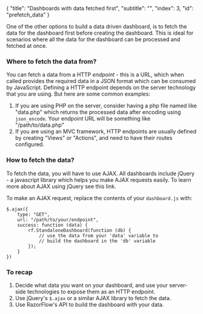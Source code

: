 <meta>
{
	"title": "Dashboards with data fetched first",
	"subtitle": "",
	"index": 3,
	"id": "prefetch_data"
}
</meta>

One of the other options to build a data driven dashboard, is to fetch the data for the dashboard first before creating the dashboard. This is ideal for scenarios where all the data for the dashboard can be processed and fetched at once.

### Where to fetch the data from?

You can fetch a data from a HTTP *endpoint* - this is a URL, which when called provides the required data in a JSON format which can be consumed by JavaScript. Defining a HTTP endpoint depends on the server technology that you are using. But here are some common examples:

1. If you are using PHP on the server, consider having a php file named like "data.php" which returns the processed data after encoding using `json_encode`. Your endpoint URL will be something like "/path/to/data.php"
2. If you are using an MVC framework, HTTP endpoints are usually defined by creating "Views" or "Actions", and need to have their routes configured.

### How to fetch the data?

To fetch the data, you will have to use AJAX. All dashboards include jQuery - a javascript library which helps you make AJAX requests easily. To learn more about AJAX using jQuery see this link.

To make an AJAX request, replace the contents of your `dashboard.js` with:

~~~
$.ajax({
	type: "GET",
	url: "/path/to/your/endpoint",
	success: function (data) {
		rf.StandaloneDashboard(function (db) {
			// use the data from your 'data' variable to 
			// build the dashboard in the 'db' variable
		});
	}
})
~~~

### To recap

1. Decide what data you want on your dashboard, and use your server-side technologies to expose them as an HTTP endpoint.
2. Use jQuery's `$.ajax` or a similar AJAX library to fetch the data.
3. Use RazorFlow's API to build the dashboard with your data.
